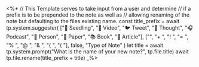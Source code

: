 <%*
	// This Template serves to take input from a user and determine
	// if a prefix is to be prepended to the note as well as
	// allowing renaming of the note but defaulting to the files existing name.
	const title_prefix = await tp.system.suggester(
		["🌱 Seedling",
		"🎥 Video",
		"🐦 Tweet",
		"💭 Thought",
		"🎧 Podcast",
		"👤 Person",
		"📜 Paper",
		"📚 Book",
		"📰 Article"], 
		["",
		"+ ",
		"! ",
		"= ",
		"% ",
		"@ ",
		"& ",
		"{ ",
		"( "],
		false,
		"Type of Note"
	)
	let title = await tp.system.prompt("What is the name of your new note?", tp.file.title)
	await tp.file.rename(title_prefix + title)
_%>